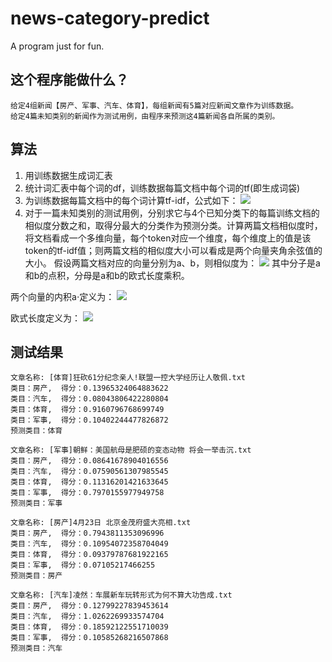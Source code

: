 # news-category-predict

A program just for fun.

## 这个程序能做什么？
	
	给定4组新闻【房产、军事、汽车、体育】，每组新闻有5篇对应新闻文章作为训练数据。
	给定4篇未知类别的新闻作为测试用例，由程序来预测这4篇新闻各自所属的类别。
	
## 算法
	
1. 用训练数据生成词汇表
2. 统计词汇表中每个词的df，训练数据每篇文档中每个词的tf(即生成词袋)
3. 为训练数据每篇文档中的每个词计算tf-idf，公式如下：
![](https://github.com/gaojiabao1991/github-images/blob/master/images/formula/tf-idf.png?raw=true)
4. 对于一篇未知类别的测试用例，分别求它与4个已知分类下的每篇训练文档的相似度分数之和，取得分最大的分类作为预测分类。计算两篇文档相似度时，将文档看成一个多维向量，每个token对应一个维度，每个维度上的值是该token的tf-idf值；则两篇文档的相似度大小可以看成是两个向量夹角余弦值的大小。
假设两篇文档对应的向量分别为a、b，则相似度为：
![](https://github.com/gaojiabao1991/github-images/blob/master/images/formula/cos-similarity.png?raw=true)
其中分子是a和b的点积，分母是a和b的欧式长度乘积。

两个向量的内积a$\cdot$定义为：
![](https://github.com/gaojiabao1991/github-images/blob/master/images/formula/doc-product.png?raw=true)

欧式长度定义为：
![](https://github.com/gaojiabao1991/github-images/blob/master/images/formula/Olen.png?raw=true)
## 测试结果

	文章名称: [体育]狂砍61分纪念亲人!联盟一控大学经历让人敬佩.txt
	类目：房产,	得分：0.13965324064883622
	类目：汽车,	得分：0.08043806422280804
	类目：体育,	得分：0.9160796768699749
	类目：军事,	得分：0.10402244477826872
	预测类目：体育

	文章名称: [军事]朝鲜：美国航母是肥硕的变态动物 将会一举击沉.txt
	类目：房产,	得分：0.08641678904016556
	类目：汽车,	得分：0.07590561307985545
	类目：体育,	得分：0.11316201421633645
	类目：军事,	得分：0.7970155977949758
	预测类目：军事

	文章名称: [房产]4月23日 北京金茂府盛大亮相.txt
	类目：房产,	得分：0.7943811353096996
	类目：汽车,	得分：0.10954072358704049
	类目：体育,	得分：0.09379787681922165
	类目：军事,	得分：0.07105217466255
	预测类目：房产

	文章名称: [汽车]凌然：车展新车玩转形式为何不算大功告成.txt
	类目：房产,	得分：0.12799227839453614
	类目：汽车,	得分：1.0262269933574704
	类目：体育,	得分：0.18592122551710039
	类目：军事,	得分：0.10585268216507868
	预测类目：汽车
	
